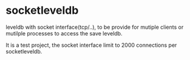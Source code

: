 # socketleveldb
leveldb with socket interface(tcp/..), to be provide for mutiple clients or mutilple processes to access the save leveldb.

It is a test project, the socket interface limit to 2000 connections per socketleveldb.


